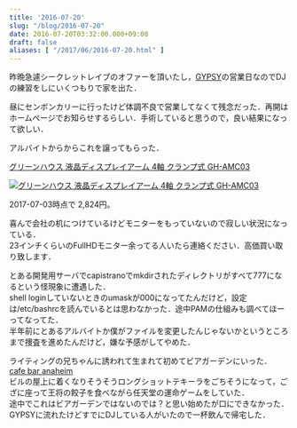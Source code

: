 ```yaml
---
title: '2016-07-20'
slug: "/blog/2016-07-20"
date: 2016-07-20T03:32:00.000+09:00
draft: false
aliases: [ "/2017/06/2016-07-20.html" ]
---
```


昨晩急遽シークレットレイブのオファーを頂いたし，[GYPSY](https://www.facebook.com/gypsykyoto/)の営業日なのでDJの練習をしにいくつもりで家を出た．  
  
昼にセンボンカリーに行ったけど体調不良で営業してなくて残念だった．再開はホームページでお知らせするらしい．手術していると思うので，良い結果になって欲しい．  
  
アルバイトからからこれを譲ってもらった．  
  

[グリーンハウス 液晶ディスプレイアーム 4軸 クランプ式 GH-AMC03](http://www.amazon.co.jp/exec/obidos/ASIN/B003X519EU/5an0-22/)

  

[![グリーンハウス 液晶ディスプレイアーム 4軸 クランプ式 GH-AMC03](http://ecx.images-amazon.com/images/I/31k4-8GvvQL._SL160_.jpg "グリーンハウス 液晶ディスプレイアーム 4軸 クランプ式 GH-AMC03")](http://www.amazon.co.jp/exec/obidos/ASIN/B003X519EU/5an0-22/)  

2017-07-03時点で 2,824円。

  
喜んで会社の机につけているけどモニターをもっていないので寂しい状況になっている．  
23インチくらいのFullHDモニター余ってる人いたら連絡ください．高価買い取り致します．  
  
とある開発用サーバでcapistranoでmkdirされたディレクトリがすべて777になるという怪現象に遭遇した．  
shell loginしていないときのumaskが000になってたんだけど，設定は/etc/bashrcを読んでいるとは思わなかった．途中PAMの仕組みも調べてほーってなってた．  
半年前にとあるアルバイトか僕がファイルを変更したんじゃないかというところまで捜査を進めたんだけど，嫌な予感がしてやめた．  
  
ライティングの兄ちゃんに誘われて生まれて初めてビアガーデンにいった．  
[cafe bar anaheim](http://www.anaheimjapan.com/)  
ビルの屋上に着くなりそうそうロングショットテキーラをごちそうになって，ござに座って王将の餃子を食べながら任天堂の運命ゲームをしていた．  
途中でこれはビアガーデンではないのでは？と思い始めたが口にできなかった．  
GYPSYに流れたけどすでにDJしている人がいたので一杯飲んで帰宅した．